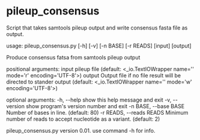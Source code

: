 # pileup_consensus
Script that takes samtools pileup output and write consensus fasta file as output.

usage: pileup_consensus.py [-h] [-v] [-n BASE] [-r READS] [input] [output]

Produce consensus fatsa from samtools pileup output

positional arguments:
  input                 pileup file (default: <_io.TextIOWrapper
                        name='<stdin>' mode='r' encoding='UTF-8'>)
  output                Output file if no file result will be directed to
                        stander output (default: <_io.TextIOWrapper
                        name='<stdout>' mode='w' encoding='UTF-8'>)

optional arguments:
  -h, --help            show this help message and exit
  -v, --version         show program's version number and exit
  -n BASE, --base BASE  Number of bases in line. (default: 80)
  -r READS, --reads READS
                        Minimum number of reads to accept nucleotide as a
                        variant. (default: 2)

pileup_consensus.py version 0.01. use command -h for info.

